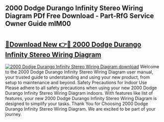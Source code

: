 ## 2000 Dodge Durango Infinity Stereo Wiring Diagram PDf Free Download - Part-RfG Service Owner Guide mIM00

# <h2><a href="http://dfqu417.blite.top/?on=2000+Dodge+Durango+Infinity+Stereo+Wiring+Diagram">🔗Download New 👉🔴 2000 Dodge Durango Infinity Stereo Wiring Diagram</a></h2>

[![2000 Dodge Durango Infinity Stereo Wiring Diagram download](https://i.imgur.com/lujVjoI.png)](http://dfqu417.blite.top/?on=2000+Dodge+Durango+Infinity+Stereo+Wiring+Diagram)
Welcome to the 2000 Dodge Durango Infinity Stereo Wiring Diagram user manual, your trusted guide to understanding and using your new product, from setup to maintenance and beyond. Safety Precautions for Indoor Use Please adhere to all safety precautions when using your new 2000 Dodge Durango Infinity Stereo Wiring Diagram indoors. With features like list of features, your new 2000 Dodge Durango Infinity Stereo Wiring Diagram is designed to simplify your tasks. Thank You for Choosing 2000 Dodge Durango Infinity Stereo Wiring Diagram. We are excited to be part of your journey.
